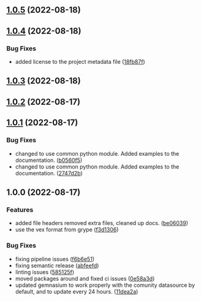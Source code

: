 ## [1.0.5](https://gitlab.com/lmco/hoppr/utilities/supply-chain-security/hoppr-cop/compare/v1.0.4...v1.0.5) (2022-08-18)

## [1.0.4](https://gitlab.com/lmco/hoppr/utilities/supply-chain-security/hoppr-cop/compare/v1.0.3...v1.0.4) (2022-08-18)


### Bug Fixes

* added license to the project metadata file ([18fb87f](https://gitlab.com/lmco/hoppr/utilities/supply-chain-security/hoppr-cop/commit/18fb87f073996d3157cb12b8bcaf7c8cd734df91))

## [1.0.3](https://gitlab.com/lmco/hoppr/utilities/supply-chain-security/hoppr-cop/compare/v1.0.2...v1.0.3) (2022-08-18)

## [1.0.2](https://gitlab.com/lmco/hoppr/utilities/supply-chain-security/hoppr-cop/compare/v1.0.1...v1.0.2) (2022-08-17)

## [1.0.1](https://gitlab.com/lmco/hoppr/utilities/supply-chain-security/hoppr-cop/compare/v1.0.0...v1.0.1) (2022-08-17)


### Bug Fixes

* changed to use common python module.  Added examples to the documentation. ([b0560f5](https://gitlab.com/lmco/hoppr/utilities/supply-chain-security/hoppr-cop/commit/b0560f5f0300e1c8fc585f1a0bc0e764f48d7806))
* changed to use common python module.  Added examples to the documentation. ([2747d2b](https://gitlab.com/lmco/hoppr/utilities/supply-chain-security/hoppr-cop/commit/2747d2bf1254185c5356f3a67769c5abba00c322))

## 1.0.0 (2022-08-17)


### Features

* added file headers removed extra files, cleaned up docs. ([be06039](https://gitlab.com/lmco/hoppr/utilities/supply-chain-security/hoppr-cop/commit/be060391ac6d22bf0b093fc442550a51f7d20a03))
* use the vex format from grype ([f3d1306](https://gitlab.com/lmco/hoppr/utilities/supply-chain-security/hoppr-cop/commit/f3d13069dfe8f6979d4cff8335ef3f6820faa4cf))


### Bug Fixes

* fixing pipeline issues ([f6b6e51](https://gitlab.com/lmco/hoppr/utilities/supply-chain-security/hoppr-cop/commit/f6b6e51232c8b22a89c7149306a187b1882ab96f))
* fixing semantic release ([abfeefd](https://gitlab.com/lmco/hoppr/utilities/supply-chain-security/hoppr-cop/commit/abfeefd1cff350de63056d973074a537c98837cb))
* linting issues ([585125f](https://gitlab.com/lmco/hoppr/utilities/supply-chain-security/hoppr-cop/commit/585125f1022793e807a32455828483c58f1a7809))
* moved packages around and fixed ci issues ([0e58a3d](https://gitlab.com/lmco/hoppr/utilities/supply-chain-security/hoppr-cop/commit/0e58a3d15d6a39a04be5ba7a2eac8820076ce635))
* updated gemnasium to work properly with the comunity datasource by default, and to update every 24 hours. ([11dea2a](https://gitlab.com/lmco/hoppr/utilities/supply-chain-security/hoppr-cop/commit/11dea2aa3ce28c31f0aa97bead3686071ffafbec))
